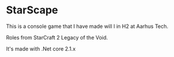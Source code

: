 # StarScape

This is a console game that I have made will I in H2 at Aarhus Tech.

Roles from StarCraft 2 Legacy of the Void.

It's made with .Net core 2.1.x